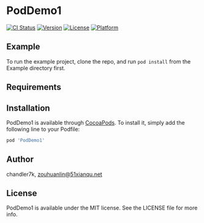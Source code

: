 # PodDemo1

[![CI Status](https://img.shields.io/travis/chandler7k/PodDemo1.svg?style=flat)](https://travis-ci.org/chandler7k/PodDemo1)
[![Version](https://img.shields.io/cocoapods/v/PodDemo1.svg?style=flat)](https://cocoapods.org/pods/PodDemo1)
[![License](https://img.shields.io/cocoapods/l/PodDemo1.svg?style=flat)](https://cocoapods.org/pods/PodDemo1)
[![Platform](https://img.shields.io/cocoapods/p/PodDemo1.svg?style=flat)](https://cocoapods.org/pods/PodDemo1)

## Example

To run the example project, clone the repo, and run `pod install` from the Example directory first.

## Requirements

## Installation

PodDemo1 is available through [CocoaPods](https://cocoapods.org). To install
it, simply add the following line to your Podfile:

```ruby
pod 'PodDemo1'
```

## Author

chandler7k, zouhuanlin@51xianqu.net

## License

PodDemo1 is available under the MIT license. See the LICENSE file for more info.
